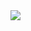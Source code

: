 <html>
 <a href="https://tryhackme.com/p/OscarWosSzlaga"><img src="https://oscar-wos.github.io/fetch_new_new.gif"></a>
</html>

